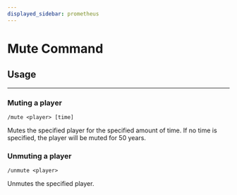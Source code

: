 ```yaml
---
displayed_sidebar: prometheus
---
```


# Mute Command

## Usage
---

### Muting a player

```text
/mute <player> [time]
```

Mutes the specified player for the specified amount of time. If no time is specified, the player will be muted for 50 years.

### Unmuting a player

```text
/unmute <player>
```

Unmutes the specified player.